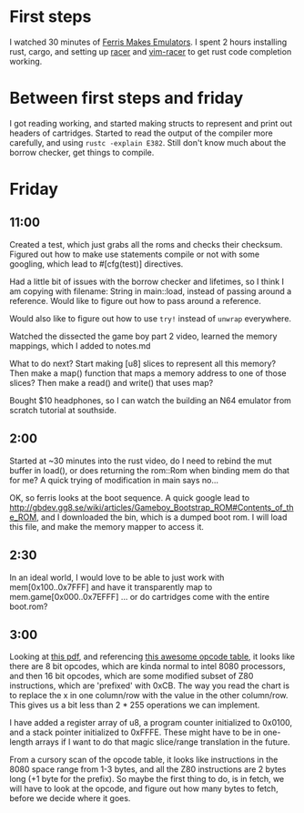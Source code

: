 # First steps

  I watched 30 minutes of [Ferris Makes Emulators](https://www.youtube.com/playlist?list=PL-sXmdrqqYYcznDg4xwAJWQgNL2gRray2). I spent 2 hours installing rust, cargo, and setting up [racer](https://github.com/phildawes/racer) and [vim-racer](https://github.com/racer-rust/vim-racer) to get rust code completion working.

# Between first steps and friday

  I got reading working, and started making structs to represent and print out headers of cartridges. Started to read the output of the compiler more carefully, and using `rustc -explain E382`. Still don't know much about the borrow checker, get things to compile.

# Friday

## 11:00

 Created a test, which just grabs all the roms and checks their checksum.
 Figured out how to make use statements compile or not with some googling, which lead to #[cfg(test)] directives.

 Had a little bit of issues with the borrow checker and lifetimes, so I think I am copying with filename: String in main::load, instead of passing around a reference. Would like to figure out how to pass around a reference.

 Would also like to figure out how to use `try!` instead of `unwrap` everywhere.

 Watched the dissected the game boy part 2 video, learned the memory mappings, which I added to notes.md

  What to do next?
    Start making [u8] slices to represent all this memory?
    Then make a map() function that maps a memory address to one of those slices?
    Then make a read() and write() that uses map?

  Bought $10 headphones, so I can watch the building an N64 emulator from scratch tutorial at southside.

## 2:00

  Started at ~30 minutes into the rust video, do I need to rebind the mut buffer in load(), or does returning the rom::Rom when binding mem do that for me?
  A quick trying of modification in main says no...

  OK, so ferris looks at the boot sequence. A quick google lead to http://gbdev.gg8.se/wiki/articles/Gameboy_Bootstrap_ROM#Contents_of_the_ROM, and I downloaded the bin, which is a dumped boot rom. I will load this file, and make the memory mapper to access it.

## 2:30

  In an ideal world, I would love to be able to just work with mem[0x100..0x7FFF] and have it transparently map to mem.game[0x000..0x7EFFF] ... or do cartridges come with the entire boot.rom?

## 3:00

  Looking at [this pdf](http://www.codeslinger.co.uk/pages/projects/gameboy/files/GB.pdf), and referencing [this awesome opcode table](http://www.pastraiser.com/cpu/gameboy/gameboy_opcodes.html), it looks like there are 8 bit opcodes, which are kinda normal to intel 8080 processors, and then 16 bit opcodes, which are some modified subset of Z80 instructions, which are 'prefixed' with 0xCB. The way you read the chart is to replace the x in one column/row with the value in the other column/row. This gives us a bit less than 2 * 255 operations we can implement.

  I have added a register array of u8, a program counter initialized to 0x0100, and a stack pointer initialized to 0xFFFE. These might have to be in one-length arrays if I want to do that magic slice/range translation in the future.

  From a cursory scan of the opcode table, it looks like instructions in the 8080 space range from 1-3 bytes, and all the Z80 instructions are 2 bytes long (+1 byte for the prefix). So maybe the first thing to do, is in fetch, we will have to look at the opcode, and figure out how many bytes to fetch, before we decide where it goes.
